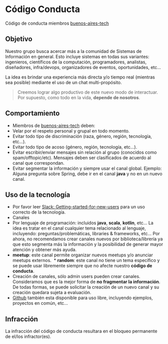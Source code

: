 # Código Conducta

Código de conducta miembros [buenos-aires-tech](https://buenos-aires-tech.slack.com)

## Objetivo

Nuestro grupo busca acercar más a la comunidad de Sistemas de Información en general. Esto incluye sistemas en todas sus variantes: ingenieros, científicos de la computación, programadores, analistas, diseñadores, infra/devops, organizadores de eventos, oportunidades, etc...

La idea es brindar una experiencia más directa y/o tiempo real (mientras sea posible) mediante el uso de un chat multi-propósito.

> Creemos lograr algo productivo de este nuevo modo de interactuar. Por supuesto, como todo en la vida, **depende de nosotros**.

## Comportamiento

* Miembros de [buenos-aires-tech](https://buenos-aires-tech.slack.com) deben:
 * Velar por el respeto personal y grupal en todo momento.
 * Evitar todo tipo de discriminación (raza, género, región, tecnología, etc...).
 * Evitar todo tipo de acoso (género, región, tecnología, etc...).
 * Evitar escribir/enviar mensajes sin relación al grupo (conocidos como spam/offtopic/etc). Mensajes deben ser clasificados de acuerdo al canal que correspondan.
 * Evitar segmentar la información y siempre usar el canal global. Ejemplo: Alguna pregunta sobre Spring, debe ir en el canal **java** y no en un nuevo canal.

## Uso de la tecnología

* Por favor leer [Slack: Getting-started-for-new-users](https://get.slack.help/hc/en-us/articles/218080037-Getting-started-for-new-users) para un uso correcto de la tecnología.
* Canales
 * Por lenguaje de programación: incluidos **java**, **scala**, **kotlin**, etc... La idea es tratar en el canal cualquier tema relacionado al lenguaje, incluyendo: preguntas/problemáticas, libraries & frameworks, etc... Por ahora, no recomendamos crear canales nuevos por biblioteca/librería ya que esto segmenta más la información y la posibilidad de generar mayor atención y obtener más ayuda.
  * **meetup**: este canal permite organizar nuevos meetups y/o anunciar meetups externos.
  * **random**: este canal no tiene un tema específico y se puede usar libremente siempre que no afecte nuestro **código de conducta**.
* Creación de canales, sólo admin users pueden crear canales. Consideramos que es la mejor forma de **no fragmentar la información**. De todas formas, se puede solicitar la creación de un nuevo canal y su creación quedara sujeta a evaluación.
* [Github](https://github.com/buenos-aires-tech) también esta disponible para uso libre, incluyendo ejemplos, proyectos en común, etc...

## Infracción

La infracción del código de conducta resultara en el bloqueo permanente de el/los infractor(es).